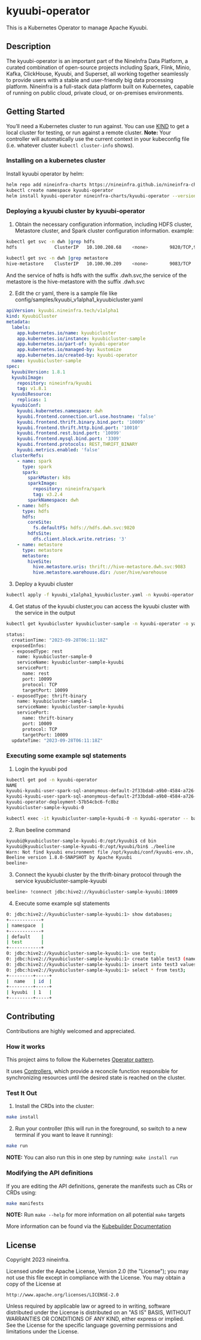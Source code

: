 # kyuubi-operator
This is a Kubernetes Operator to manage Apache Kyuubi.

## Description
The kyuubi-operator is an important part of the NineInfra Data Platform, a curated combination of open-source projects 
including Spark, Flink, Minio, Kafka, ClickHouse, Kyuubi, and Superset, all working together seamlessly to provide users 
with a stable and user-friendly big data processing platform. Nineinfra is a full-stack data platform built on Kubernetes, 
capable of running on public cloud, private cloud, or on-premises environments.

## Getting Started
You’ll need a Kubernetes cluster to run against. You can use [KIND](https://sigs.k8s.io/kind) to get a local cluster for testing, or run against a remote cluster.
**Note:** Your controller will automatically use the current context in your kubeconfig file (i.e. whatever cluster `kubectl cluster-info` shows).

### Installing on a kubernetes cluster
Install kyuubi operator by helm:

```sh
helm repo add nineinfra-charts https://nineinfra.github.io/nineinfra-charts/
kubectl create namespace kyuubi-operator
helm install kyuubi-operator nineinfra-charts/kyuubi-operator --version 0.18.1 -n kyuubi-operator
```
### Deploying a kyuubi cluster by kyuubi-operator
1. Obtain the necessary configuration information, including HDFS cluster, Metastore cluster, and Spark cluster configuration information.
example:
```sh
kubectl get svc -n dwh |grep hdfs
hdfs              ClusterIP   10.100.208.68    <none>        9820/TCP,9870/TCP,9871/TCP    
                              
kubectl get svc -n dwh |grep metastore
hive-metastore    ClusterIP   10.100.90.209    <none>        9083/TCP
```
And the service of hdfs is hdfs with the suffix .dwh.svc,the service of the metastore is the hive-metastore with the suffix .dwh.svc

2. Edit the cr yaml, there is a sample file like config/samples/kyuubi_v1alpha1_kyuubicluster.yaml 
```yaml
apiVersion: kyuubi.nineinfra.tech/v1alpha1
kind: KyuubiCluster
metadata:
  labels:
    app.kubernetes.io/name: kyuubicluster
    app.kubernetes.io/instance: kyuubicluster-sample
    app.kubernetes.io/part-of: kyuubi-operator
    app.kubernetes.io/managed-by: kustomize
    app.kubernetes.io/created-by: kyuubi-operator
  name: kyuubicluster-sample
spec:
  kyuubiVersion: 1.8.1
  kyuubiImage:
    repository: nineinfra/kyuubi
    tag: v1.8.1
  kyuubiResource:
    replicas: 1
  kyuubiConf:
    kyuubi.kubernetes.namespace: dwh
    kyuubi.frontend.connection.url.use.hostname: 'false'
    kyuubi.frontend.thrift.binary.bind.port: '10009'
    kyuubi.frontend.thrift.http.bind.port: '10010'
    kyuubi.frontend.rest.bind.port: '10099'
    kyuubi.frontend.mysql.bind.port: '3309'
    kyuubi.frontend.protocols: REST,THRIFT_BINARY
    kyuubi.metrics.enabled: 'false'
  clusterRefs:
    - name: spark
      type: spark
      spark:
        sparkMaster: k8s
        sparkImage:
          repository: nineinfra/spark
          tag: v3.2.4
        sparkNamespace: dwh
    - name: hdfs
      type: hdfs
      hdfs:
        coreSite:
          fs.defaultFS: hdfs://hdfs.dwh.svc:9820
        hdfsSite:
          dfs.client.block.write.retries: '3'
    - name: metastore
      type: metastore
      metastore:
        hiveSite:
          hive.metastore.uris: thrift://hive-metastore.dwh.svc:9083
          hive.metastore.warehouse.dir: /user/hive/warehouse
```
3. Deploy a kyuubi cluster
```sh
kubectl apply -f kyuubi_v1alpha1_kyuubicluster.yaml -n kyuubi-operator
```
4. Get status of the kyuubi cluster,you can access the kyuubi cluster with the service in the output 
```sh
kubectl get kyuubicluster kyuubicluster-sample -n kyuubi-operator -o yaml

status:
  creationTime: "2023-09-28T06:11:18Z"
  exposedInfos:
  - exposedType: rest
    name: kyuubicluster-sample-0
    serviceName: kyuubicluster-sample-kyuubi
    servicePort:
      name: rest
      port: 10099
      protocol: TCP
      targetPort: 10099
  - exposedType: thrift-binary
    name: kyuubicluster-sample-1
    serviceName: kyuubicluster-sample-kyuubi
    servicePort:
      name: thrift-binary
      port: 10009
      protocol: TCP
      targetPort: 10009
  updateTime: "2023-09-28T06:11:18Z"
```

### Executing some example sql statements
1. Login the kyuubi pod
```sh
kubectl get pod -n kyuubi-operator
NAME                                                                                                                              READY   STATUS      RESTARTS   AGE
kyuubi-kyuubi-user-spark-sql-anonymous-default-2f33bda8-a9b0-4584-a726-1d653c809d15-2f33bda8-a9b0-4584-a726-1d653c809d15-exec-1   0/1     Completed   0          92m
kyuubi-kyuubi-user-spark-sql-anonymous-default-2f33bda8-a9b0-4584-a726-1d653c809d15-2f33bda8-a9b0-4584-a726-1d653c809d15-exec-2   0/1     Completed   0          92m
kyuubi-operator-deployment-57b54cbc6-fc8bz                                                                                        1/1     Running     0          85m
kyuubicluster-sample-kyuubi-0                                                                                                     1/1     Running     0          83m

kubectl exec -it kyuubicluster-sample-kyuubi-0 -n kyuubi-operator -- bash
```
2. Run beeline command
```sh
kyuubi@kyuubicluster-sample-kyuubi-0:/opt/kyuubi$ cd bin
kyuubi@kyuubicluster-sample-kyuubi-0:/opt/kyuubi/bin$ ./beeline
Warn: Not find kyuubi environment file /opt/kyuubi/conf/kyuubi-env.sh, using default ones...
Beeline version 1.8.0-SNAPSHOT by Apache Kyuubi
beeline> 
```
3. Connect the kyuubi cluster by the thrift-binary protocol through the service kyuubicluster-sample-kyuubi
```sh
beeline> !connect jdbc:hive2://kyuubicluster-sample-kyuubi:10009
```
4. Execute some example sql statements
```sh
0: jdbc:hive2://kyuubicluster-sample-kyuubi:1> show databases;
+------------+
| namespace  |
+------------+
| default    |
| test       |
+------------+
0: jdbc:hive2://kyuubicluster-sample-kyuubi:1> use test;
0: jdbc:hive2://kyuubicluster-sample-kyuubi:1> create table test3 (name string,id int);
0: jdbc:hive2://kyuubicluster-sample-kyuubi:1> insert into test3 values("kyuubi",1);
0: jdbc:hive2://kyuubicluster-sample-kyuubi:1> select * from test3;
+---------+-----+
|  name   | id  |
+---------+-----+
| kyuubi  | 1   |
+---------+-----+
```
## Contributing
Contributions are highly welcomed and appreciated.

### How it works
This project aims to follow the Kubernetes [Operator pattern](https://kubernetes.io/docs/concepts/extend-kubernetes/operator/).

It uses [Controllers](https://kubernetes.io/docs/concepts/architecture/controller/),
which provide a reconcile function responsible for synchronizing resources until the desired state is reached on the cluster.

### Test It Out
1. Install the CRDs into the cluster:

```sh
make install
```

2. Run your controller (this will run in the foreground, so switch to a new terminal if you want to leave it running):

```sh
make run
```

**NOTE:** You can also run this in one step by running: `make install run`

### Modifying the API definitions
If you are editing the API definitions, generate the manifests such as CRs or CRDs using:

```sh
make manifests
```

**NOTE:** Run `make --help` for more information on all potential `make` targets

More information can be found via the [Kubebuilder Documentation](https://book.kubebuilder.io/introduction.html)

## License

Copyright 2023 nineinfra.

Licensed under the Apache License, Version 2.0 (the "License");
you may not use this file except in compliance with the License.
You may obtain a copy of the License at

    http://www.apache.org/licenses/LICENSE-2.0

Unless required by applicable law or agreed to in writing, software
distributed under the License is distributed on an "AS IS" BASIS,
WITHOUT WARRANTIES OR CONDITIONS OF ANY KIND, either express or implied.
See the License for the specific language governing permissions and
limitations under the License.

